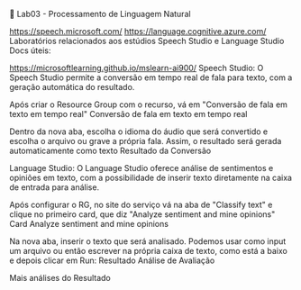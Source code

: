 🧪 Lab03 - Processamento de Linguagem Natural

https://speech.microsoft.com/
https://language.cognitive.azure.com/
Laboratórios relacionados aos estúdios Speech Studio e Language Studio
Docs úteis:

https://microsoftlearning.github.io/mslearn-ai900/
Speech Studio:
O Speech Studio permite a conversão em tempo real de fala para texto, com a geração automática do resultado.

Após criar o Resource Group com o recurso, vá em "Conversão de fala em texto em tempo real"
Conversão de fala em texto em tempo real

Dentro da nova aba, escolha o idioma do áudio que será convertido e escolha o arquivo ou grave a própria fala. Assim, o resultado será gerada automaticamente como texto
Resultado da Conversão

Language Studio:
O Language Studio oferece análise de sentimentos e opiniões em texto, com a possibilidade de inserir texto diretamente na caixa de entrada para análise.

Após configurar o RG, no site do serviço vá na aba de "Classify text" e clique no primeiro card, que diz "Analyze sentiment and mine opinions"
Card Analyze sentiment and mine opinions

Na nova aba, inserir o texto que será analisado. Podemos usar como input um arquivo ou então escrever na própria caixa de texto, como está a baixo e depois clicar em Run:
Resultado Análise de Avaliação

Mais análises do Resultado

